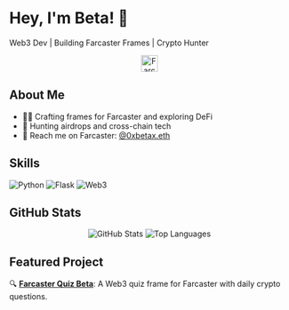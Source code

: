 # Hey, I'm Beta! 🚀

Web3 Dev | Building Farcaster Frames | Crypto Hunter

<p align="center">
  <a href="https://farcaster.xyz/0xbetax.eth"><img src="https://iili.io/3mIYqOb.png" alt="Farcaster" height="30"/></a>
</p>

## About Me
- 🧑‍💻 Crafting frames for Farcaster and exploring DeFi
- 🌌 Hunting airdrops and cross-chain tech
- 📩 Reach me on Farcaster: [@0xbetax.eth](https://farcaster.xyz/0xbetax.eth)

## Skills
![Python](https://img.shields.io/badge/Python-3.8-blue)
![Flask](https://img.shields.io/badge/Flask-Web-green)
![Web3](https://img.shields.io/badge/Web3-Blockchain-purple)

## GitHub Stats
<p align="center">
  <img src="https://github-readme-stats.vercel.app/api?username=0xbetax&show_icons=true&theme=radical" alt="GitHub Stats"/>
  <img src="https://github-readme-stats.vercel.app/api/top-langs/?username=0xbetax&layout=compact&theme=radical" alt="Top Languages"/>
</p>

## Featured Project
🔍 **[Farcaster Quiz Beta](https://github.com/0xbetax/farcaster-quiz-beta)**: A Web3 quiz frame for Farcaster with daily crypto questions.

